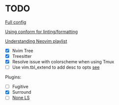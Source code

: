 # TODO

[Full config](https://www.youtube.com/watch?v=ZjMzBd1Dqz8&t=3737s)

[Using conform for linting/formatting](https://www.youtube.com/watch?v=ybUE4D80XSk)

[Understanding Neovim playlist](https://www.youtube.com/watch?v=87AXw9Quy9U&list=PLx2ksyallYzW4WNYHD9xOFrPRYGlntAft)

- [x] Nvim Tree
- [x] Treesitter
- [x] Resolve issue with colorscheme when using Tmux
- [ ] Use vim.tbl_extend to add desc to opts [see](https://neovim.io/doc/user/lua.html#vim.tbl_extend())

Plugins:

- [ ] Fugitive
- [x] Surround
- [ ] [None LS](https://github.com/nvimtools/none-ls.nvim)
